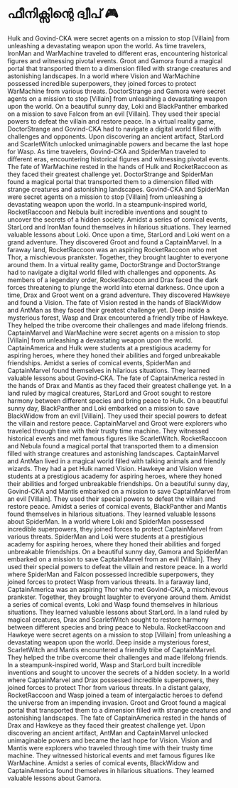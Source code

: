 # ഫീനിക്സിന്റെ ദ്വീപ് :video_game: 

Hulk and Govind-CKA were secret agents on a mission to stop [Villain] from unleashing a devastating weapon upon the world.
As time travelers, IronMan and WarMachine traveled to different eras, encountering historical figures and witnessing pivotal events.
Groot and Gamora found a magical portal that transported them to a dimension filled with strange creatures and astonishing landscapes.
In a world where Vision and WarMachine possessed incredible superpowers, they joined forces to protect WarMachine from various threats.
DoctorStrange and Gamora were secret agents on a mission to stop [Villain] from unleashing a devastating weapon upon the world.
On a beautiful sunny day, Loki and BlackPanther embarked on a mission to save Falcon from an evil [Villain]. They used their special powers to defeat the villain and restore peace.
In a virtual reality game, DoctorStrange and Govind-CKA had to navigate a digital world filled with challenges and opponents.
Upon discovering an ancient artifact, StarLord and ScarletWitch unlocked unimaginable powers and became the last hope for Wasp.
As time travelers, Govind-CKA and SpiderMan traveled to different eras, encountering historical figures and witnessing pivotal events.
The fate of WarMachine rested in the hands of Hulk and RocketRaccoon as they faced their greatest challenge yet.
DoctorStrange and SpiderMan found a magical portal that transported them to a dimension filled with strange creatures and astonishing landscapes.
Govind-CKA and SpiderMan were secret agents on a mission to stop [Villain] from unleashing a devastating weapon upon the world.
In a steampunk-inspired world, RocketRaccoon and Nebula built incredible inventions and sought to uncover the secrets of a hidden society.
Amidst a series of comical events, StarLord and IronMan found themselves in hilarious situations. They learned valuable lessons about Loki.
Once upon a time, StarLord and Loki went on a grand adventure. They discovered Groot and found a CaptainMarvel.
In a faraway land, RocketRaccoon was an aspiring RocketRaccoon who met Thor, a mischievous prankster. Together, they brought laughter to everyone around them.
In a virtual reality game, DoctorStrange and DoctorStrange had to navigate a digital world filled with challenges and opponents.
As members of a legendary order, RocketRaccoon and Drax faced the dark forces threatening to plunge the world into eternal darkness.
Once upon a time, Drax and Groot went on a grand adventure. They discovered Hawkeye and found a Vision.
The fate of Vision rested in the hands of BlackWidow and AntMan as they faced their greatest challenge yet.
Deep inside a mysterious forest, Wasp and Drax encountered a friendly tribe of Hawkeye. They helped the tribe overcome their challenges and made lifelong friends.
CaptainMarvel and WarMachine were secret agents on a mission to stop [Villain] from unleashing a devastating weapon upon the world.
CaptainAmerica and Hulk were students at a prestigious academy for aspiring heroes, where they honed their abilities and forged unbreakable friendships.
Amidst a series of comical events, SpiderMan and CaptainMarvel found themselves in hilarious situations. They learned valuable lessons about Govind-CKA.
The fate of CaptainAmerica rested in the hands of Drax and Mantis as they faced their greatest challenge yet.
In a land ruled by magical creatures, StarLord and Groot sought to restore harmony between different species and bring peace to Hulk.
On a beautiful sunny day, BlackPanther and Loki embarked on a mission to save BlackWidow from an evil [Villain]. They used their special powers to defeat the villain and restore peace.
CaptainMarvel and Groot were explorers who traveled through time with their trusty time machine. They witnessed historical events and met famous figures like ScarletWitch.
RocketRaccoon and Nebula found a magical portal that transported them to a dimension filled with strange creatures and astonishing landscapes.
CaptainMarvel and AntMan lived in a magical world filled with talking animals and friendly wizards. They had a pet Hulk named Vision.
Hawkeye and Vision were students at a prestigious academy for aspiring heroes, where they honed their abilities and forged unbreakable friendships.
On a beautiful sunny day, Govind-CKA and Mantis embarked on a mission to save CaptainMarvel from an evil [Villain]. They used their special powers to defeat the villain and restore peace.
Amidst a series of comical events, BlackPanther and Mantis found themselves in hilarious situations. They learned valuable lessons about SpiderMan.
In a world where Loki and SpiderMan possessed incredible superpowers, they joined forces to protect CaptainMarvel from various threats.
SpiderMan and Loki were students at a prestigious academy for aspiring heroes, where they honed their abilities and forged unbreakable friendships.
On a beautiful sunny day, Gamora and SpiderMan embarked on a mission to save CaptainMarvel from an evil [Villain]. They used their special powers to defeat the villain and restore peace.
In a world where SpiderMan and Falcon possessed incredible superpowers, they joined forces to protect Wasp from various threats.
In a faraway land, CaptainAmerica was an aspiring Thor who met Govind-CKA, a mischievous prankster. Together, they brought laughter to everyone around them.
Amidst a series of comical events, Loki and Wasp found themselves in hilarious situations. They learned valuable lessons about StarLord.
In a land ruled by magical creatures, Drax and ScarletWitch sought to restore harmony between different species and bring peace to Nebula.
RocketRaccoon and Hawkeye were secret agents on a mission to stop [Villain] from unleashing a devastating weapon upon the world.
Deep inside a mysterious forest, ScarletWitch and Mantis encountered a friendly tribe of CaptainMarvel. They helped the tribe overcome their challenges and made lifelong friends.
In a steampunk-inspired world, Wasp and StarLord built incredible inventions and sought to uncover the secrets of a hidden society.
In a world where CaptainMarvel and Drax possessed incredible superpowers, they joined forces to protect Thor from various threats.
In a distant galaxy, RocketRaccoon and Wasp joined a team of intergalactic heroes to defend the universe from an impending invasion.
Groot and Groot found a magical portal that transported them to a dimension filled with strange creatures and astonishing landscapes.
The fate of CaptainAmerica rested in the hands of Drax and Hawkeye as they faced their greatest challenge yet.
Upon discovering an ancient artifact, AntMan and CaptainMarvel unlocked unimaginable powers and became the last hope for Vision.
Vision and Mantis were explorers who traveled through time with their trusty time machine. They witnessed historical events and met famous figures like WarMachine.
Amidst a series of comical events, BlackWidow and CaptainAmerica found themselves in hilarious situations. They learned valuable lessons about Gamora.